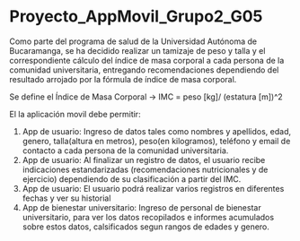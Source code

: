 # Proyecto_AppMovil_Grupo2_G05

Como parte del programa de salud de la Universidad Autónoma de Bucaramanga,
se ha decidido realizar un tamizaje de peso y talla y el correspondiente cálculo del índice de masa corporal a cada persona de la comunidad universitaria,
entregando recomendaciones dependiendo del resultado arrojado por la fórmula de índice de masa corporal.

Se define el Índice de Masa Corporal -> IMC = peso [kg]/ (estatura [m])^2

El la aplicación movil debe permitir:

1. App de usuario: Ingreso de datos tales como nombres y apellidos, edad, genero, talla(altura en metros), peso(en kilogramos), teléfono y email de contacto a cada persona 
    de la comunidad universitaria.
2. App de usuario: Al finalizar un registro de datos, el usuario recibe indicaciones estandarizadas (recomendaciones nutricionales y de ejercicio) dependiendo de su
    clasificación a partir del IMC.
4. App de usuario: El usuario podrá realizar varios registros en diferentes fechas y ver su historial
5. App de bienestar universitario: Ingreso de personal de bienestar universitario, para ver los datos recopilados e informes acumulados sobre estos datos, calsificados segun           rangos de edades y genero.
